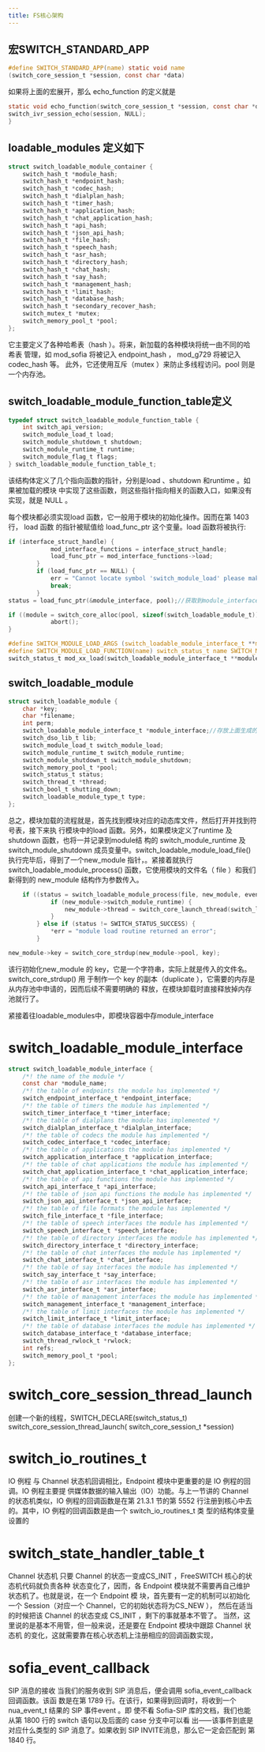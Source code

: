 ```yaml
---
title: FS核心架构
---
```


## 宏SWITCH_STANDARD_APP 

```c
#define SWITCH_STANDARD_APP(name) static void name
(switch_core_session_t *session, const char *data)
```

如果将上⾯的宏展开，那么 echo_function 的定义就是

```c
static void echo_function(switch_core_session_t *session, const char *data){
switch_ivr_session_echo(session, NULL);
}
```

## loadable_modules 定义如下

```c
struct switch_loadable_module_container {
	switch_hash_t *module_hash;
	switch_hash_t *endpoint_hash;
	switch_hash_t *codec_hash;
	switch_hash_t *dialplan_hash;
	switch_hash_t *timer_hash;
	switch_hash_t *application_hash;
	switch_hash_t *chat_application_hash;
	switch_hash_t *api_hash;
	switch_hash_t *json_api_hash;
	switch_hash_t *file_hash;
	switch_hash_t *speech_hash;
	switch_hash_t *asr_hash;
	switch_hash_t *directory_hash;
	switch_hash_t *chat_hash;
	switch_hash_t *say_hash;
	switch_hash_t *management_hash;
	switch_hash_t *limit_hash;
	switch_hash_t *database_hash;
	switch_hash_t *secondary_recover_hash;
	switch_mutex_t *mutex;
	switch_memory_pool_t *pool;
};
```

它主要定义了各种哈希表（hash ）。将来，新加载的各种模块将统⼀由不同的哈希表 管理，如 mod_sofia 将被记⼊ endpoint_hash ， mod_g729 将被记⼊ codec_hash 等。 此外，它还使⽤互斥（mutex ）来防⽌多线程访问。pool 则是⼀个内存池。

## switch_loadable_module_function_table定义

```c
typedef struct switch_loadable_module_function_table {
	int switch_api_version;
	switch_module_load_t load;
	switch_module_shutdown_t shutdown;
	switch_module_runtime_t runtime;
	switch_module_flag_t flags;
} switch_loadable_module_function_table_t;
```

该结构体定义了⼏个指向函数的指针，分别是load 、shutdown 和runtime 。如果被加载的模块 中实现了这些函数，则这些指针指向相关的函数⼊⼝，如果没有实现，就是 NULL 。

每个模块都必须实现load 函数，它⼀般⽤于模块的初始化操作。因⽽在第 1403 ⾏， load 函数 的指针被赋值给 load_func_ptr 这个变量。load 函数将被执⾏:

```c
if (interface_struct_handle) {
			mod_interface_functions = interface_struct_handle;
			load_func_ptr = mod_interface_functions->load;
		}
		if (load_func_ptr == NULL) {
			err = "Cannot locate symbol 'switch_module_load' please make sure this is a valid module.";
			break;
		}
status = load_func_ptr(&module_interface, pool);//获取到module_interface

if ((module = switch_core_alloc(pool, sizeof(switch_loadable_module_t))) == 0) {
			abort();
}

```

```c
#define SWITCH_MODULE_LOAD_ARGS (switch_loadable_module_interface_t **module_interface, switch_memory_pool_t *pool)
#define SWITCH_MODULE_LOAD_FUNCTION(name) switch_status_t name SWITCH_MODULE_LOAD_ARGS
switch_status_t mod_xx_load(switch_loadable_module_interface_t **module_interface, switch_memory_pool_t *pool)
```

## **switch_loadable_module**

```c
struct switch_loadable_module {
	char *key;
	char *filename;
	int perm;
	switch_loadable_module_interface_t *module_interface;//存放上面生成的module_interface
	switch_dso_lib_t lib;
	switch_module_load_t switch_module_load;
	switch_module_runtime_t switch_module_runtime;
	switch_module_shutdown_t switch_module_shutdown;
	switch_memory_pool_t *pool;
	switch_status_t status;
	switch_thread_t *thread;
	switch_bool_t shutting_down;
	switch_loadable_module_type_t type;
};
```

总之，模块加载的流程就是，⾸先找到模块对应的动态库⽂件，然后打开并找到符号表，接下来执 ⾏模块中的load 函数。另外，如果模块定义了runtime 及shutdown 函数，也将⼀并记录到module结 构的 switch_module_runtime 及switch_module_shutdown 成员变量中。switch_loadable_module_load_file() 执⾏完毕后，得到了⼀个new_module 指针，。紧接着就执⾏switch_loadable_module_process() 函数，它使⽤模块的⽂件名（ file ）和我们新得到的 new_module 结构作为参数传⼊。

```c
	if ((status = switch_loadable_module_process(file, new_module, event_hash)) == SWITCH_STATUS_SUCCESS && runtime) {
			if (new_module->switch_module_runtime) {
				new_module->thread = switch_core_launch_thread(switch_loadable_module_exec, new_module, new_module->pool);
			}
		} else if (status != SWITCH_STATUS_SUCCESS) {
			*err = "module load routine returned an error";
		}
```

```c
new_module->key = switch_core_strdup(new_module->pool, key);
```

该⾏初始化new_module 的 key，它是⼀个字符串，实际上就是传⼊的⽂件名。switch_core_strdup() ⽤
于制作⼀个 key 的副本（duplicate ），它需要的内存是从内存池中申请的，因⽽后续不需要明确的
释放，在模块卸载时直接释放掉内存池就⾏了。

紧接着往loadable_modules中，即模块容器中存module_interface

# **switch_loadable_module_interface**

```c
struct switch_loadable_module_interface {
	/*! the name of the module */
	const char *module_name;
	/*! the table of endpoints the module has implemented */
	switch_endpoint_interface_t *endpoint_interface;
	/*! the table of timers the module has implemented */
	switch_timer_interface_t *timer_interface;
	/*! the table of dialplans the module has implemented */
	switch_dialplan_interface_t *dialplan_interface;
	/*! the table of codecs the module has implemented */
	switch_codec_interface_t *codec_interface;
	/*! the table of applications the module has implemented */
	switch_application_interface_t *application_interface;
	/*! the table of chat applications the module has implemented */
	switch_chat_application_interface_t *chat_application_interface;
	/*! the table of api functions the module has implemented */
	switch_api_interface_t *api_interface;
	/*! the table of json api functions the module has implemented */
	switch_json_api_interface_t *json_api_interface;
	/*! the table of file formats the module has implemented */
	switch_file_interface_t *file_interface;
	/*! the table of speech interfaces the module has implemented */
	switch_speech_interface_t *speech_interface;
	/*! the table of directory interfaces the module has implemented */
	switch_directory_interface_t *directory_interface;
	/*! the table of chat interfaces the module has implemented */
	switch_chat_interface_t *chat_interface;
	/*! the table of say interfaces the module has implemented */
	switch_say_interface_t *say_interface;
	/*! the table of asr interfaces the module has implemented */
	switch_asr_interface_t *asr_interface;
	/*! the table of management interfaces the module has implemented */
	switch_management_interface_t *management_interface;
	/*! the table of limit interfaces the module has implemented */
	switch_limit_interface_t *limit_interface;
	/*! the table of database interfaces the module has implemented */
	switch_database_interface_t *database_interface;
	switch_thread_rwlock_t *rwlock;
	int refs;
	switch_memory_pool_t *pool;
};
```

# switch_core_session_thread_launch

创建一个新的线程，SWITCH_DECLARE(switch_status_t) switch_core_session_thread_launch( switch_core_session_t *session)

# switch_io_routines_t

IO 例程 与 Channel 状态机回调相⽐，Endpoint 模块中更重要的是 IO 例程的回调。IO 例程主要提
供媒体数据的输⼊输出（IO）功能。与上⼀节讲的 Channel 的状态机类似，IO 例程的回调函数是在第
21.3.1 节的第 5552 ⾏注册到核⼼中去的。其中，IO 例程的回调函数是由⼀个 switch_io_routines_t 类
型的结构体变量设置的

# **switch_state_handler_table_t**

Channel 状态机 只要 Channel 的状态⼀变成CS_INIT ，FreeSWITCH 核⼼的状态机代码就负责各种
状态变化了，因⽽，各 Endpoint 模块就不需要再⾃⼰维护状态机了。也就是说，在⼀个 Endpoint 模
块，⾸先要有⼀定的机制可以初始化⼀个 Session（对应⼀个 Channel，它的初始状态将为CS_NEW ），
然后在适当的时候把该 Channel 的状态变成 CS_INIT ，剩下的事就基本不管了。
当然，这⾥说的是基本不⽤管，但⼀般来说，还是要在 Endpoint 模块中跟踪 Channel 状态机
的变化，这就需要靠在核⼼状态机上注册相应的回调函数实现，

# sofia_event_callback

SIP 消息的接收 当我们的服务收到 SIP 消息后，便会调⽤ sofia_event_callback 回调函数。该函
数是在第 1789 ⾏。在该⾏，如果得到回调时，将收到⼀个nua_event_t 结果的 SIP 事件event 。即
使不看 Sofia-SIP 库的⽂档，我们也能从第 1800 ⾏的 switch 语句以及后⾯的 case 分⽀中可以看
出⸺该事件到底是对应什么类型的 SIP 消息了。如果收到 SIP INVITE消息，那么它⼀定会匹配到
第 1840 ⾏。